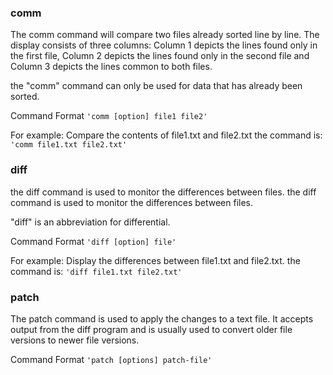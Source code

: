 ### comm
The comm command will compare two files already sorted line by line. 
The display consists of three columns: Column 1 depicts the lines found only in the first file,
Column 2 depicts the lines found only in the second file and Column 3 depicts the lines common to both files.

the "comm" command can only be used for data that has already been sorted.

Command Format
`'comm [option] file1 file2'`

For example:
Compare the contents of file1.txt and file2.txt the command is:
`'comm file1.txt file2.txt'`

### diff
the diff command is used to monitor the differences between files.
the diff command is used to monitor the differences between files. 


"diff" is an abbreviation for differential.


Command Format
`'diff [option] file'`

For example:
Display the differences between file1.txt and file2.txt.
the command is:
`'diff file1.txt file2.txt'`

### patch
The patch command is used to apply the changes to a text file. It accepts output from 
the diff program and is usually used to convert older file versions to newer file versions.

Command Format
`'patch [options] patch-file'`

